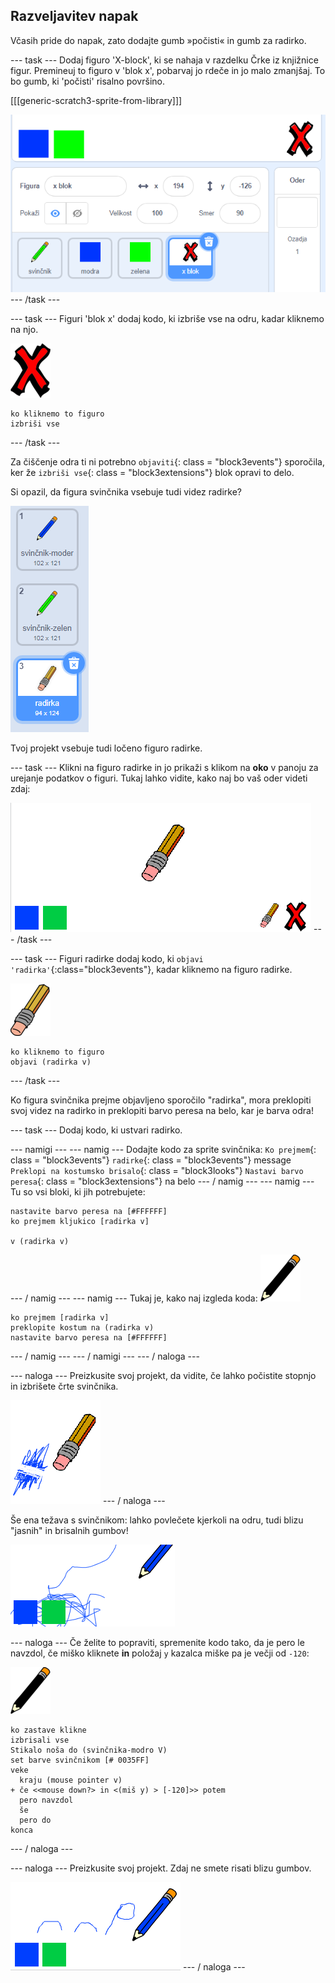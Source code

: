 ## Razveljavitev napak

Včasih pride do napak, zato dodajte gumb »počisti« in gumb za radirko.

\--- task \--- Dodaj figuro 'X-block', ki se nahaja v razdelku Črke iz knjižnice figur. Premineuj to figuro v 'blok x', pobarvaj jo rdeče in jo malo zmanjšaj. To bo gumb, ki 'počisti' risalno površino.

[[[generic-scratch3-sprite-from-library]]]

![posnetek zaslona](images/paint-x.png) \--- /task \---

\--- task \--- Figuri 'blok x' dodaj kodo, ki izbriše vse na odru, kadar kliknemo na njo.

![križ](images/cross.png)

```blocks3
ko kliknemo to figuro
izbriši vse
```

\--- /task \---

Za čiščenje odra ti ni potrebno `objaviti`{: class = "block3events"} sporočila, ker že `izbriši vse`{: class = "block3extensions"} blok opravi to delo.

Si opazil, da figura svinčnika vsebuje tudi videz radirke?

![posnetek zaslona](images/paint-eraser-costume.png)

Tvoj projekt vsebuje tudi ločeno figuro radirke.

\--- task \--- Klikni na figuro radirke in jo prikaži s klikom na **oko** v panoju za urejanje podatkov o figuri. Tukaj lahko vidite, kako naj bo vaš oder videti zdaj:

![posnetek zaslona](images/paint-eraser-stage.png) \--- /task \---

\--- task \--- Figuri radirke dodaj kodo, ki `objavi 'radirka'`{:class="block3events"}, kadar kliknemo na figuro radirke.

![radirka](images/eraser.png)

```blocks3
ko kliknemo to figuro
objavi (radirka v)
```

\--- /task \---

Ko figura svinčnika prejme objavljeno sporočilo "radirka", mora preklopiti svoj videz na radirko in preklopiti barvo peresa na belo, kar je barva odra!

\--- task \--- Dodaj kodo, ki ustvari radirko.

\--- namigi \--- \--- namig \--- Dodajte kodo za sprite svinčnika: `Ko prejmem`{: class = "block3events"} `radirke`{: class = "block3events"} message `Preklopi na kostumsko brisalo`{: class = "block3looks"} `Nastavi barvo peresa`{: class = "block3extensions"} na belo \--- / namig \--- \--- namig \--- Tu so vsi bloki, ki jih potrebujete:

```blocks3
nastavite barvo peresa na [#FFFFFF]
ko prejmem kljukico [radirka v]

v (radirka v)
```

\--- / namig \--- \--- namig \--- Tukaj je, kako naj izgleda koda: ![svinčnik](images/pencil.png)

```blocks3
ko prejmem [radirka v]
preklopite kostum na (radirka v)
nastavite barvo peresa na [#FFFFFF]
```

\--- / namig \--- \--- / namigi \--- \--- / naloga \---

\--- naloga \--- Preizkusite svoj projekt, da vidite, če lahko počistite stopnjo in izbrišete črte svinčnika.

![posnetek zaslona](images/paint-erase-test.png) \--- / naloga \---

Še ena težava s svinčnikom: lahko povlečete kjerkoli na odru, tudi blizu "jasnih" in brisalnih gumbov!

![posnetek zaslona](images/paint-draw-problem.png)

\--- naloga \--- Če želite to popraviti, spremenite kodo tako, da je pero le navzdol, če miško kliknete **in** položaj `y` kazalca miške pa je večji od `-120`:

![svinčnik](images/pencil.png)

```blocks3
ko zastave klikne
izbrisali vse
Stikalo noša do (svinčnika-modro V)
set barve svinčnikom [# 0035FF]
veke
  kraju (mouse pointer v)
+ če <<mouse down?> in <(miš y) > [-120]>> potem 
  pero navzdol
  še
  pero do
konca
```

\--- / naloga \---

\--- naloga \--- Preizkusite svoj projekt. Zdaj ne smete risati blizu gumbov.

![posnetek zaslona](images/paint-fixed.png) \--- / naloga \---